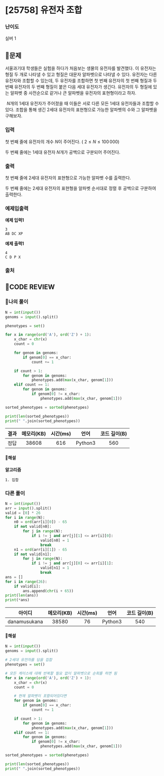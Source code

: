 # [25758] 유전자 조합

### **난이도**
실버 1
## **📝문제**
서울과기대 학생들은 실험을 하다가 처음보는 생물의 유전자를 발견했다. 이 유전자는 형질 두 개로 나타낼 수 있고 형질은 대문자 알파벳으로 나타낼 수 있다. 유전자는 다른 유전자와 조합할 수 있는데, 두 유전자를 조합하면 첫 번째 유전자의 첫 번째 형질과 두 번째 유전자의 두 번째 형질이 붙은 다음 세대 유전자가 생긴다. 유전자의 두 형질에 있는 알파벳 중 사전순으로 같거나 큰 알파벳을 유전자의 표현형이라고 하자.

 
$N$개의 1세대 유전자가 주어졌을 때 이들은 서로 다른 모든 1세대 유전자들과 조합할 수 있다. 조합을 통해 생긴 2세대 유전자의 표현형으로 가능한 알파벳의 수와 그 알파벳을 구해보자.
### **입력**
첫 번째 줄에 유전자의 개수 
$N$이 주어진다. (
$2 \le N \le 100\,000$)

두 번째 줄에는 1세대 유전자 
$N$개가 공백으로 구분되어 주어진다.
### **출력**
첫 번째 줄에 2세대 유전자의 표현형으로 가능한 알파벳 수를 출력한다.

두 번째 줄에는 2세대 유전자의 표현형을 알파벳 순서대로 정렬 후 공백으로 구분하여 출력한다.
### **예제입출력**

**예제 입력1**

```
3
AB DC XP
```

**예제 출력1**

```
4
C D P X
```

### **출처**

## **🧐CODE REVIEW**

### **🧾나의 풀이**

```python
N = int(input())
genoms = input().split()

phenotypes = set()

for x in range(ord('A'), ord('Z') + 1):
    x_char = chr(x)
    count = 0

    for genom in genoms:
        if genom[0] == x_char:
            count += 1

    if count > 1:
        for genom in genoms:
            phenotypes.add(max(x_char, genom[1]))
    elif count == 1:
        for genom in genoms:
            if genom[0] != x_char:
                phenotypes.add(max(x_char, genom[1]))

sorted_phenotypes = sorted(phenotypes)

print(len(sorted_phenotypes))
print(" ".join(sorted_phenotypes))
```

결과	| 메모리(KB) |	시간(ms) |	언어 |	코드 길이(B)
:----:|:-----:|:-----:|:-----:|:--------:
정답|38608|616|Python3|560
#### **📝해설**

**알고리즘**
```
1. 집합
```

### **다른 풀이**

```python
N = int(input())
arr = input().split()
valid = [0] * 26
for i in range(N):
    n0 = ord(arr[i][0]) - 65
    if not valid[n0]:
        for j in range(N):
            if i != j and arr[j][1] <= arr[i][0]:
                valid[n0] = 1
                break
    n1 = ord(arr[i][1]) - 65
    if not valid[n1]:
        for j in range(N):
            if i != j and arr[j][0] <= arr[i][1]:
                valid[n1] = 1
                break
ans = []
for i in range(26):
    if valid[i]:
        ans.append(chr(i + 65))
print(len(ans))
print(*ans)
```

아이디 | 메모리(KB) |	시간(ms) |	언어 |	코드 길이(B) 
:-----:|:-----:|:-----:|:----:|:--------:
danamusukana|38580|76|Python3|540
#### **📝해설**

```python
N = int(input())
genoms = input().split()

# 2세대 유전자를 담을 집합
phenotypes = set()

# 모든 케이스에 대해 반복할 필요 없이 알파벳으로 순회를 하면 됨
for x in range(ord('A'), ord('Z') + 1):
    x_char = chr(x)
    count = 0

    # 현재 알파벳이 포함되어있다면
    for genom in genoms:
        if genom[0] == x_char:
            count += 1

    if count > 1:
        for genom in genoms:
            phenotypes.add(max(x_char, genom[1]))
    elif count == 1:
        for genom in genoms:
            if genom[0] != x_char:
                phenotypes.add(max(x_char, genom[1]))

sorted_phenotypes = sorted(phenotypes)

print(len(sorted_phenotypes))
print(" ".join(sorted_phenotypes))
```